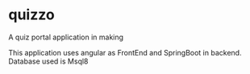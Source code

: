 # quizzo

A quiz portal application in making

This application uses angular as FrontEnd and SpringBoot in backend.
Database used is Msql8
